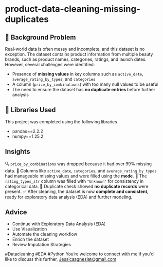 # product-data-cleaning-missing-duplicates
## 📌 Background Problem
Real-world data is often messy and incomplete, and this dataset is no exception. The dataset contains product information from multiple beauty brands, such as product names, categories, ratings, and launch dates. However, several challenges were identified:
- Presence of **missing values** in key columns such as `active_date`, `average_rating_by_types`, and `categories`
- A column (`price_by_combinations`) with too many null values to be useful
- The need to ensure the dataset has **no duplicate entries** before further analysis

## 🧪 Libraries Used
This project was completed using the following libraries
- pandas==2.2.2
- numpy==1.25.2

## Insights
🔍 `price_by_combinations` was dropped because it had over 99% missing data.
🧩 Columns like `active_date`, `categories`, and `average_rating_by_types` had manageable missing values and were filled using the **mode**.
📌 The `rating_types_str` column was filled with `"Unknown"` for consistency in categorical data.
🔄 Duplicate check showed **no duplicate records** were present.
✅ After cleaning, the dataset is now **complete and consistent**, ready for exploratory data analysis (EDA) and further modeling.

## Advice
- Continue with Exploratory Data Analysis (EDA)
- Use Visualization
- Automate the cleaning workflow
- Enrich the dataset
- Review Imputation Strategies

#Datacleaning #EDA #Python 
You’re welcome to connect with me if you'd like to discuss this further, Jessicaagnesiat@gmail.com
